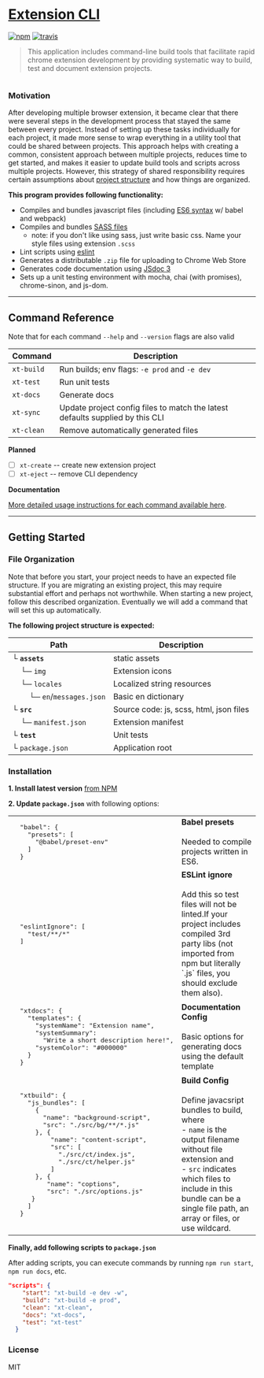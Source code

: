 # [Extension CLI](https://github.com/MobileFirstLLC/extension-cli)

[![npm](https://img.shields.io/npm/v/extension-cli)](https://www.npmjs.com/package/extension-cli)
[![travis](https://img.shields.io/travis/mobilefirstllc/extension-cli)](https://travis-ci.org/MobileFirstLLC/extension-cli)

> This application includes command-line build tools that facilitate rapid chrome extension development by providing
systematic way to build, test and document extension projects.

<img src='https://raw.githubusercontent.com/MobileFirstLLC/extension-cli/master/feature.png' alt='' /> 

### Motivation

After developing multiple browser extension, it became clear that there were several steps in the development process that stayed the same between every project. Instead of setting up these tasks individually for each project, it made more sense to wrap everything in a utility tool that could be shared between projects. This approach helps with creating a common, consistent approach between multiple projects, reduces time to get started, and makes it easier to update build tools and scripts across multiple projects. However, this strategy of shared responsibility requires certain assumptions about [project structure](#file-organization) and how things are organized.


**This program provides following functionality:**

- Compiles and bundles javascript files (including [ES6 syntax](http://es6-features.org/) w/ babel and webpack)
- Compiles and bundles [SASS files](https://sass-lang.com/guide)
    - note: if you don't like using sass, just write basic css. Name your style files using extension `.scss`
- Lint scripts using [eslint](https://eslint.org/)    
- Generates a distributable `.zip` file for uploading to Chrome Web Store
- Generates code documentation using [JSdoc 3](https://jsdoc.app/about-getting-started.html)     
- Sets up a unit testing environment with mocha, chai (with promises), chrome-sinon, and js-dom.

---


## Command Reference

Note that for each command `--help` and `--version` flags are also valid

Command | Description
--- | ---
`xt-build` | Run builds; env flags: `-e prod` and `-e dev`
`xt-test` | Run unit tests
`xt-docs` | Generate docs
`xt-sync` | Update project config files to match the latest defaults supplied by this CLI
`xt-clean` | Remove automatically generated files

**Planned**

- [ ] `xt-create` -- create new extension project
- [ ] `xt-eject` -- remove CLI dependency

**Documentation**

[More detailed usage instructions for each command available here](https://mobilefirstllc.github.io/extension-cli/list_namespace.html).

---

## Getting Started

### File Organization

Note that before you start, your project needs to have an expected file structure. If you are migrating an existing project, this may require substantial effort and perhaps not worthwhile. When starting a new project, follow this described organization. Eventually we will add a command that will set this up automatically.

**The following project structure is expected:**

Path | Description
--- | ---
└ **`assets`** |  static assets
&nbsp; &nbsp; └─ `img` | Extension icons
&nbsp; &nbsp; └─ `locales` | Localized string resources
&nbsp; &nbsp; &nbsp; &nbsp; └─ `en`/`messages.json` | Basic en dictionary
└ **`src`** | Source code: js, scss, html, json files
&nbsp; &nbsp; └─ `manifest.json` | Extension manifest 
└ **`test`** | Unit tests
└ `package.json` | Application root

### Installation

**1. Install latest version** [from NPM](https://www.npmjs.com/package/extension-cli)

**2. Update `package.json`** with following options:


<table>
<tr>
<td>
<pre>
  "babel": {
    "presets": [
      "@babel/preset-env"
    ]
  }
</pre>
</td>
<td valign='top'>
<strong>Babel presets</strong><br/><br/>
Needed to compile projects written in ES6.
</td>
</tr>
<tr>
<td>
<pre>
  "eslintIgnore": [
    "test/**/*"
  ]
</pre>
</td>
<td>
<strong>ESLint ignore</strong><br/><br/>
Add this so test files will not be linted.If your project includes compiled 3rd party libs (not imported from npm but literally `.js` files, you should exclude them also).
</td>
</tr>
<tr>
<td>
<pre>
  "xtdocs": {
    "templates": {
      "systemName": "Extension name",
      "systemSummary": 
        "Write a short description here!",
      "systemColor": "#000000"
    }
  }
</pre>
</td>
<td>
<strong>Documentation Config</strong><br/><br/>
Basic options for generating docs using the default template
</td>
</tr>
<tr>
<td>
<pre>
  "xtbuild": {
    "js_bundles": [
      {
        "name": "background-script",
        "src": "./src/bg/**/*.js"
      }, {
          "name": "content-script",
          "src": [
            "./src/ct/index.js", 
            "./src/ct/helper.js"
          ]
      }, {
         "name": "coptions",
         "src": "./src/options.js"
     }
    ]
  }
</pre>
</td>
<td>
<strong>Build Config</strong><br/><br/>
Define javacsript bundles to build, where<br/>
- <code>name</code> is the output filename without file extension and<br/>
- <code>src</code> indicates which files to include in this bundle can be a single file path, an array or files, or use wildcard.
</td>
</tr>
</table>


**Finally, add following scripts to `package.json`** 

After adding scripts, you can execute commands by running `npm run start`, `npm run docs`, etc.

```json
"scripts": {
    "start": "xt-build -e dev -w",
    "build": "xt-build -e prod",
    "clean": "xt-clean",
    "docs": "xt-docs",
    "test": "xt-test"
  }
```


### License 

MIT

